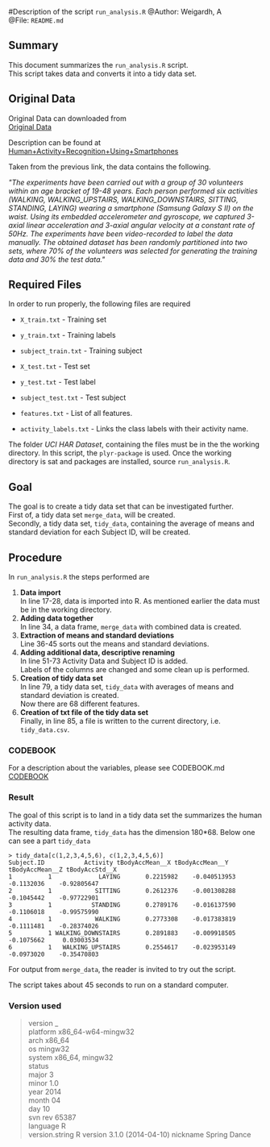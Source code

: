 #Description of the script `run_analysis.R`
@Author: Weigardh, A  
@File: `README.md`  

## Summary
This document summarizes the `run_analysis.R` script.  
This script takes data and converts it into a tidy data set.  

## Original Data

Original Data can downloaded from  
[Original Data](https://d396qusza40orc.cloudfront.net/getdata%2Fprojectfiles%2FUCI%20HAR%20Dataset.zip)  

Description can be found at 
[Human+Activity+Recognition+Using+Smartphones](http://archive.ics.uci.edu/ml/datasets/Human+Activity+Recognition+Using+Smartphones)

Taken from the previous link, the data contains the following.  

*"The experiments have been carried out with a group of 30 volunteers within an age bracket of 19-48 years. Each person performed six activities (WALKING, WALKING_UPSTAIRS, WALKING_DOWNSTAIRS, SITTING, STANDING, LAYING) wearing a smartphone (Samsung Galaxy S II) on the waist. Using its embedded accelerometer and gyroscope, we captured 3-axial linear acceleration and 3-axial angular velocity at a constant rate of 50Hz. The experiments have been video-recorded to label the data manually. The obtained dataset has been randomly partitioned into two sets, where 70% of the volunteers was selected for generating the training data and 30% the test data."* 

## Required Files
In order to run properly, the following files are required

* `X_train.txt` - Training set
* `y_train.txt` - Training labels
* `subject_train.txt` - Training subject

* `X_test.txt` - Test set
* `y_test.txt` - Test label
* `subject_test.txt` - Test subject
    
* `features.txt` - List of all features.
* `activity_labels.txt` - Links the class labels with their activity name.
 
The folder *UCI HAR Dataset*, containing the files must be in the the working directory.
In this script, the `plyr-package` is used. Once the working directory is sat and packages are installed, source `run_analysis.R`.  

## Goal
The goal is to create a tidy data set that can be investigated further.     
First of, a tidy data set `merge_data`, will be created.  
Secondly, a tidy data set, `tidy_data`, containing the average of means and standard deviation for each Subject ID, will be created.

## Procedure
In `run_analysis.R` the steps performed are

1) **Data import**  
    In line 17-28, data is imported into R. As mentioned earlier the data must be in the working directory.  
2) **Adding data together**  
    In line 34, a data frame, `merge_data` with combined data is created.  
3) **Extraction of means and standard deviations**  
    Line 36-45 sorts out the means and standard deviations.      
4) **Adding additional data, descriptive renaming**  
    In line 51-73 Activity Data and Subject ID is added.  
    Labels of the columns are changed and some clean up is performed.  
5) **Creation of tidy data set**  
    In line 79, a tidy data set, `tidy_data` with averages of means and standard deviation is created.    
    Now there are 68 different features.   
6) **Creation of txt file of the tidy data set**    
    Finally, in line 85, a file is written to the current directory, i.e. `tidy_data.csv`.  
    
### CODEBOOK
For a description about the variables, please see CODEBOOK.md  
[CODEBOOK](https://github.com/anton-weigardh/Getting-and-Cleaning-Data/blob/master/CODEBOOK.md)

### Result
The goal of this script is to land in a tidy data set the summarizes the human activity data.  
The resulting data frame, `tidy_data` has the dimension 180*68. Below one can see a part `tidy_data`

    > tidy_data[c(1,2,3,4,5,6), c(1,2,3,4,5,6)]  
    Subject.ID           Activity tBodyAccMean__X tBodyAccMean__Y tBodyAccMean__Z tBodyAccStd__X  
    1          1             LAYING       0.2215982    -0.040513953      -0.1132036    -0.92805647  
    2          1            SITTING       0.2612376    -0.001308288      -0.1045442    -0.97722901  
    3          1           STANDING       0.2789176    -0.016137590      -0.1106018    -0.99575990  
    4          1            WALKING       0.2773308    -0.017383819      -0.1111481    -0.28374026    
    5          1 WALKING_DOWNSTAIRS       0.2891883    -0.009918505      -0.1075662     0.03003534  
    6          1   WALKING_UPSTAIRS       0.2554617    -0.023953149      -0.0973020    -0.35470803  
  
For output from `merge_data`, the reader is invited to try out the script.  

The script takes about 45 seconds to run on a standard computer.

### Version used
> version
               _                           
platform       x86_64-w64-mingw32          
arch           x86_64                      
os             mingw32                     
system         x86_64, mingw32             
status                                     
major          3                           
minor          1.0                         
year           2014                        
month          04                          
day            10                          
svn rev        65387                       
language       R                           
version.string R version 3.1.0 (2014-04-10)
nickname       Spring Dance